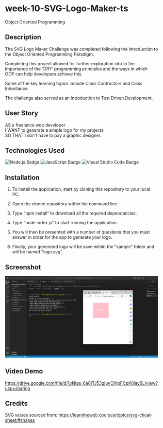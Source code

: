 # week-10-SVG-Logo-Maker-ts

Object Oriented Programming 

## Description

The SVG Logo Maker Challenge was completed following the introduction to the Object Oriented Programming Paradigm. 

Completing this project allowed for further exploration into to the importance of the 'DRY' programming principles and the ways in which OOP can help developers achieve this. 

Some of the key learning topics include Class Contructors and Class Inheritance. 

The challenge also served as an introduction to Test Driven Development.

## User Story

AS a freelance web developer<br>
I WANT to generate a simple logo for my projects<br>
SO THAT I don't have to pay a graphic designer.

## Technologies Used

![Node.js Badge](https://img.shields.io/badge/Node.js-393?logo=nodedotjs&logoColor=fff&style=for-the-badge)
![JavaScript Badge](https://img.shields.io/badge/JavaScript-F7DF1E?logo=javascript&logoColor=000&style=for-the-badge)
![Visual Studio Code Badge](https://img.shields.io/badge/Visual%20Studio%20Code-007ACC?logo=visualstudiocode&logoColor=fff&style=for-the-badge)

## Installation

1. To install the application, start by cloning this repository to your local PC.

2. Open the cloned repository within the command line.

3. Type "npm install" to download all the required dependancies.

3. Type "node index.js" to start running the application.

4. You will then be presented with a number of questions that you must answer in order for the app to generate your logo. 

5. Finally, your generated logo will be save within the "sample" folder and will be named "logo.svg".

## Screenshot 

![Screenshot of SVG logo Challenge](<Screenshot 2024-03-26 233429.png>)

## Video Demo

https://drive.google.com/file/d/1yNlgo_6a8ITJ53gjuvClNpFCpK8lay6L/view?usp=sharing

## Credits

SVG values sourced from: https://learntheweb.courses/topics/svg-cheat-sheet/#shapes
